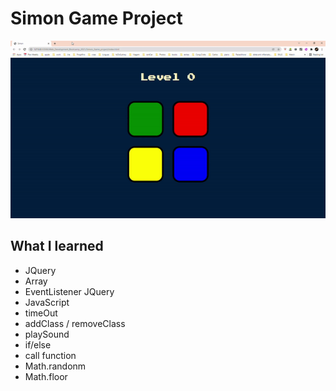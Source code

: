 
# Simon Game Project
![Begin Banner](simon_game_project.gif)

## What I learned
* JQuery
* Array
* EventListener JQuery
* JavaScript
* timeOut
* addClass / removeClass
* playSound
* if/else
* call function
* Math.randonm
* Math.floor
